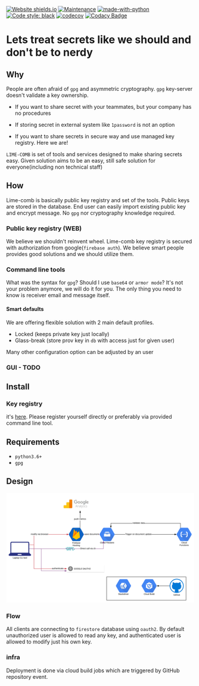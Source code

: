 [![Website shields.io](https://img.shields.io/website-up-down-green-red/http/shields.io.svg)](https://lime-comb.web.app/)
[![Maintenance](https://img.shields.io/badge/Maintained%3F-yes-green.svg)](https://GitHub.com/Naereen/StrapDown.js/graphs/commit-activity)
[![made-with-python](https://img.shields.io/badge/Made%20with-Python-1f425f.svg)](https://www.python.org/)
[![Code style: black](https://img.shields.io/badge/code%20style-black-000000.svg)](https://github.com/psf/black)
[![codecov](https://codecov.io/gh/n0npax/lime-comb/branch/master/graph/badge.svg)](https://codecov.io/gh/n0npax/lime-comb)
[![Codacy Badge](https://api.codacy.com/project/badge/Grade/f46eccc192ce4347b7a6596175c960ee)](https://www.codacy.com/manual/n0npax/lime-comb?utm_source=github.com&amp;utm_medium=referral&amp;utm_content=n0npax/lime-comb&amp;utm_campaign=Badge_Grade)

# Lets treat secrets like we should and don't be to nerdy

## Why
People are often afraid of `gpg` and asymmetric cryptography.
`gpg` key-server doesn't validate a key ownership.

-   If you want to share secret with your teammates,
but your company has no procedures

-   If storing secret in external system like `1password` is not an option

-   If you want to share secrets in secure way and use managed key registry.
Here we are!

`LIME-COMB` is set of tools and services designed to make sharing secrets easy.
Given solution aims to be an easy,
still safe solution for everyone(including non technical staff)

## How

Lime-comb is basically public key registry and set of the tools.
Public keys are stored in the database.
End user can easily import existing public key and encrypt message.
No `gpg` nor cryptography knowledge required.

### Public key registry (WEB)

We believe we shouldn't reinvent wheel.
Lime-comb key registry is secured with authorization from google(`firebase auth`).
We believe smart people provides good solutions and we should utilize them.

### Command line tools

What was the syntax for `gpg`? Should I use `base64` or `armor mode`?
It's not your problem anymore, we will do it for you.
The only thing you need to know is receiver email and message itself.

#### Smart defaults
We are offering flexible solution with 2 main default profiles.

-   Locked (keeps private key just locally)
-   Glass-break (store prov key in `db` with access just for given user)

Many other configuration option can be adjusted by an user

### GUI - TODO

## Install

### Key registry
it's [here](https://lime-comb.web.app/).
Please register yourself directly or preferably via provided command line tool.

## Requirements
-   `python3.6+`
-   `gpg`

## Design

![Design diagram](https://github.com/n0npax/lime-comb/blob/master/images/arch_diagram.svg)

### Flow

All clients are connecting to `firestore` database using `oauth2`.
By default unauthorized user is allowed to read any key,
and authenticated user is allowed to modify just his own key.

### infra

Deployment is done via cloud build jobs which are triggered
by GitHub repository event.
